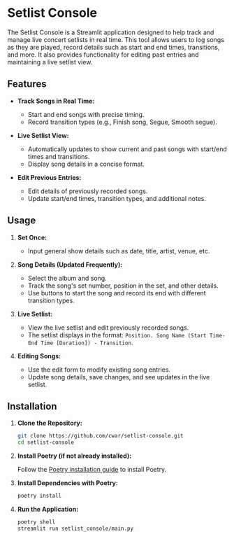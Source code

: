 # Setlist Console

The Setlist Console is a Streamlit application designed to help track and manage live concert setlists in real time. This tool allows users to log songs as they are played, record details such as start and end times, transitions, and more. It also provides functionality for editing past entries and maintaining a live setlist view.

## Features

- **Track Songs in Real Time:**
  - Start and end songs with precise timing.
  - Record transition types (e.g., Finish song, Segue, Smooth segue).

- **Live Setlist View:**
  - Automatically updates to show current and past songs with start/end times and transitions.
  - Display song details in a concise format.

- **Edit Previous Entries:**
  - Edit details of previously recorded songs.
  - Update start/end times, transition types, and additional notes.

## Usage

1. **Set Once:**
   - Input general show details such as date, title, artist, venue, etc.

2. **Song Details (Updated Frequently):**
   - Select the album and song.
   - Track the song's set number, position in the set, and other details.
   - Use buttons to start the song and record its end with different transition types.

3. **Live Setlist:**
   - View the live setlist and edit previously recorded songs.
   - The setlist displays in the format: `Position. Song Name (Start Time-End Time [Duration]) - Transition`.

4. **Editing Songs:**
   - Use the edit form to modify existing song entries.
   - Update song details, save changes, and see updates in the live setlist.

## Installation

1. **Clone the Repository:**

	```sh
	git clone https://github.com/cwar/setlist-console.git
	cd setlist-console
	```
2. **Install Poetry (if not already installed):**

   	Follow the [Poetry installation guide](https://python-poetry.org/docs/#installation) to install Poetry.

3. **Install Dependencies with Poetry:**

	```sh
	poetry install
	```
	
4. **Run the Application:**

	```sh
 	poetry shell
	streamlit run setlist_console/main.py
	```
